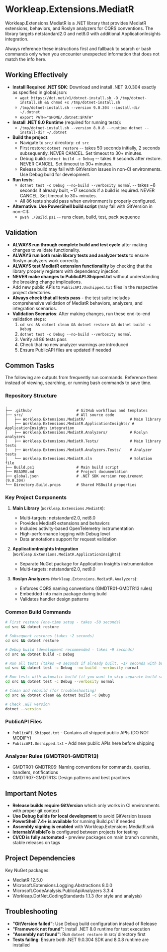 # Workleap.Extensions.MediatR

Workleap.Extensions.MediatR is a .NET library that provides MediatR extensions, behaviors, and Roslyn analyzers for CQRS conventions. The library targets netstandard2.0 and net8.0 with additional ApplicationInsights integration.

Always reference these instructions first and fallback to search or bash commands only when you encounter unexpected information that does not match the info here.

## Working Effectively

- **Install Required .NET SDK**: Download and install .NET 9.0.304 exactly as specified in global.json:
  - `wget https://dot.net/v1/dotnet-install.sh -O /tmp/dotnet-install.sh && chmod +x /tmp/dotnet-install.sh`
  - `/tmp/dotnet-install.sh --version 9.0.304 --install-dir ~/.dotnet`
  - `export PATH="$HOME/.dotnet:$PATH"`
- **Install .NET 8.0 Runtime** (required for running tests):
  - `/tmp/dotnet-install.sh --version 8.0.8 --runtime dotnet --install-dir ~/.dotnet`
- **Build the project**:
  - Navigate to `src/` directory: `cd src`
  - First restore: `dotnet restore` -- takes 50 seconds initially, 2 seconds subsequently. NEVER CANCEL. Set timeout to 30+ minutes.
  - Debug build: `dotnet build -c Debug` -- takes 9 seconds after restore. NEVER CANCEL. Set timeout to 30+ minutes.
  - Release build may fail with GitVersion issues in non-CI environments. Use Debug build for development.
- **Run tests**:
  - `dotnet test -c Debug --no-build --verbosity normal` -- takes ~8 seconds if already built, ~17 seconds if a build is required. NEVER CANCEL. Set timeout to 30+ minutes.
  - All 86 tests should pass when environment is properly configured.
- **Alternative: Use PowerShell build script** (may fail with GitVersion in non-CI):
  - `pwsh ./Build.ps1` -- runs clean, build, test, pack sequence

## Validation

- **ALWAYS run through complete build and test cycle** after making changes to validate functionality.
- **ALWAYS run both main library tests and analyzer tests** to ensure Roslyn analyzers work correctly.
- **ALWAYS test MediatR extension functionality** by checking that the library properly registers with dependency injection.
- **NEVER make changes to PublicAPI.Shipped.txt** without understanding the breaking change implications.
- Add new public APIs to `PublicAPI.Unshipped.txt` files in the respective project directories.
- **Always check that all tests pass** - the test suite includes comprehensive validation of MediatR behaviors, analyzers, and integration scenarios.
- **Validation Scenarios**: After making changes, run these end-to-end validation steps:
  1. `cd src && dotnet clean && dotnet restore && dotnet build -c Debug`
  2. `dotnet test -c Debug --no-build --verbosity normal` 
  3. Verify all 86 tests pass
  4. Check that no new analyzer warnings are introduced
  5. Ensure PublicAPI files are updated if needed

## Common Tasks

The following are outputs from frequently run commands. Reference them instead of viewing, searching, or running bash commands to save time.

### Repository Structure
```
.
├── .github/                    # GitHub workflows and templates
├── src/                        # All source code
│   ├── Workleap.Extensions.MediatR/                    # Main library
│   ├── Workleap.Extensions.MediatR.ApplicationInsights/ # ApplicationInsights integration
│   ├── Workleap.Extensions.MediatR.Analyzers/          # Roslyn analyzers
│   ├── Workleap.Extensions.MediatR.Tests/              # Main library tests
│   ├── Workleap.Extensions.MediatR.Analyzers.Tests/    # Analyzer tests
│   └── Workleap.Extensions.MediatR.sln                 # Solution file
├── Build.ps1                   # Main build script
├── README.md                   # Project documentation
├── global.json                 # .NET SDK version requirement (9.0.304)
└── Directory.Build.props       # Shared MSBuild properties
```

### Key Project Components

1. **Main Library** (`Workleap.Extensions.MediatR`):
   - Multi-targets: netstandard2.0, net8.0
   - Provides MediatR extensions and behaviors
   - Includes activity-based OpenTelemetry instrumentation
   - High-performance logging with Debug level
   - Data annotations support for request validation

2. **ApplicationInsights Integration** (`Workleap.Extensions.MediatR.ApplicationInsights`):
   - Separate NuGet package for Application Insights instrumentation
   - Multi-targets: netstandard2.0, net8.0

3. **Roslyn Analyzers** (`Workleap.Extensions.MediatR.Analyzers`):
   - Enforces CQRS naming conventions (GMDTR01-GMDTR13 rules)
   - Embedded into main package during build
   - Validates handler design patterns

### Common Build Commands
```bash
# First restore (one-time setup - takes ~50 seconds)
cd src && dotnet restore

# Subsequent restores (takes ~2 seconds) 
cd src && dotnet restore

# Debug build (development recommended - takes ~9 seconds)
cd src && dotnet build -c Debug

# Run all tests (takes ~8 seconds if already built, ~17 seconds with build)
cd src && dotnet test -c Debug --no-build --verbosity normal

# Run tests with automatic build (if you want to skip separate build step)
cd src && dotnet test -c Debug --verbosity normal

# Clean and rebuild (for troubleshooting)
cd src && dotnet clean && dotnet build -c Debug

# Check .NET version
dotnet --version
```

### PublicAPI Files
- `PublicAPI.Shipped.txt` - Contains all shipped public APIs (DO NOT MODIFY)
- `PublicAPI.Unshipped.txt` - Add new public APIs here before shipping

### Analyzer Rules (GMDTR01-GMDTR13)
- GMDTR01-GMDTR06: Naming conventions for commands, queries, handlers, notifications
- GMDTR07-GMDTR13: Design patterns and best practices

## Important Notes

- **Release builds require GitVersion** which only works in CI environments with proper git context
- **Use Debug builds for local development** to avoid GitVersion issues  
- **PowerShell 7.4+ is available** for running Build.ps1 if needed
- **Assembly signing is enabled** with Workleap.Extensions.MediatR.snk
- **InternalsVisibleTo** is configured between projects for testing
- **CI/CD is fully automated** - preview packages on main branch commits, stable releases on tags

## Project Dependencies

Key NuGet packages:
- MediatR 12.5.0
- Microsoft.Extensions.Logging.Abstractions 8.0.0
- Microsoft.CodeAnalysis.PublicApiAnalyzers 3.3.4
- Workleap.DotNet.CodingStandards 1.1.3 (for style and analysis)

## Troubleshooting

- **"GitVersion failed"**: Use Debug build configuration instead of Release
- **"Framework not found"**: Install .NET 8.0 runtime for test execution
- **"Assembly not found"**: Run `dotnet restore` in src/ directory first
- **Tests failing**: Ensure both .NET 9.0.304 SDK and 8.0.8 runtime are installed
